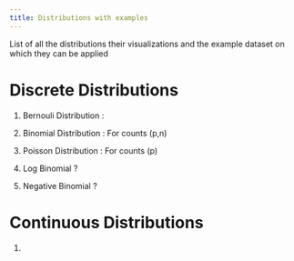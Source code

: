 ```yaml
---
title: Distributions with examples
---
```


List of all the distributions their visualizations and the example dataset on
which they can be applied

# Discrete Distributions
1. Bernouli Distribution :

2. Binomial Distribution : For counts (p,n)

3. Poisson Distribution : For counts (p)

4. Log Binomial ?

5. Negative Binomial ?

# Continuous Distributions
1. 
